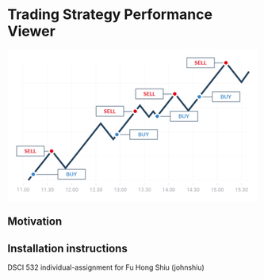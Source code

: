 # Trading Strategy Performance Viewer

<img src="img/banner.png" align="center" alt="" />

## Motivation

## Installation instructions
DSCI 532 individual-assignment for Fu Hong Shiu (johnshiu)
